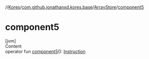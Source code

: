 //[Kores](../../index.md)/[com.github.jonathanxd.kores.base](../index.md)/[ArrayStore](index.md)/[component5](component5.md)



# component5  
[jvm]  
Content  
operator fun [component5](component5.md)(): [Instruction](../../com.github.jonathanxd.kores/-instruction/index.md)  



